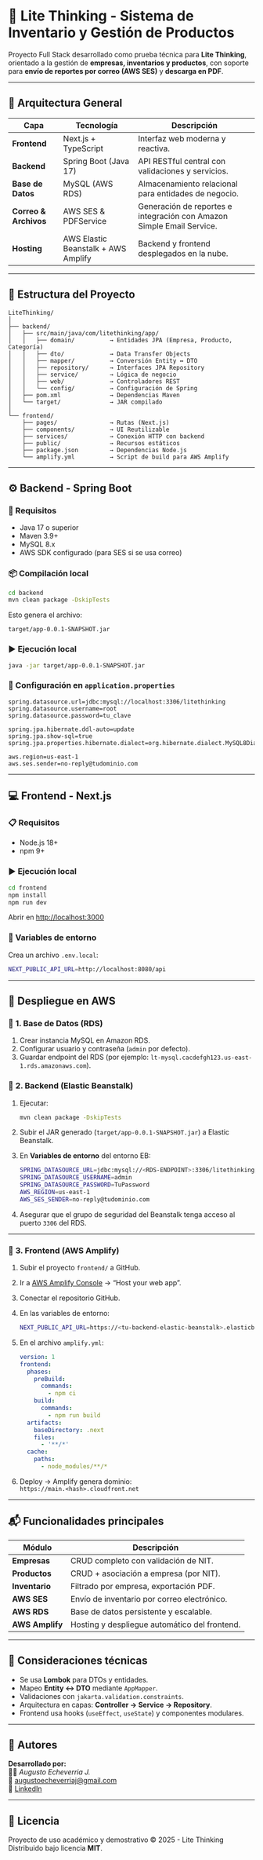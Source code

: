 # 🌟 Lite Thinking - Sistema de Inventario y Gestión de Productos

Proyecto Full Stack desarrollado como prueba técnica para **Lite Thinking**, orientado a la gestión de **empresas, inventarios y productos**, con soporte para **envío de reportes por correo (AWS SES)** y **descarga en PDF**.

---

## 🚀 Arquitectura General

| Capa | Tecnología | Descripción |
|------|-------------|-------------|
| **Frontend** | Next.js + TypeScript | Interfaz web moderna y reactiva. |
| **Backend** | Spring Boot (Java 17) | API RESTful central con validaciones y servicios. |
| **Base de Datos** | MySQL (AWS RDS) | Almacenamiento relacional para entidades de negocio. |
| **Correo & Archivos** | AWS SES & PDFService | Generación de reportes e integración con Amazon Simple Email Service. |
| **Hosting** | AWS Elastic Beanstalk + AWS Amplify | Backend y frontend desplegados en la nube. |

---

## 🧱 Estructura del Proyecto

```
LiteThinking/
│
├── backend/
│   ├── src/main/java/com/litethinking/app/
│   │   ├── domain/          → Entidades JPA (Empresa, Producto, Categoría)
│   │   ├── dto/             → Data Transfer Objects
│   │   ├── mapper/          → Conversión Entity ↔ DTO
│   │   ├── repository/      → Interfaces JPA Repository
│   │   ├── service/         → Lógica de negocio
│   │   ├── web/             → Controladores REST
│   │   └── config/          → Configuración de Spring
│   ├── pom.xml              → Dependencias Maven
│   └── target/              → JAR compilado
│
└── frontend/
    ├── pages/               → Rutas (Next.js)
    ├── components/          → UI Reutilizable
    ├── services/            → Conexión HTTP con backend
    ├── public/              → Recursos estáticos
    ├── package.json         → Dependencias Node.js
    └── amplify.yml          → Script de build para AWS Amplify
```

---

## ⚙️ Backend - Spring Boot

### 🧩 Requisitos
- Java 17 o superior  
- Maven 3.9+  
- MySQL 8.x  
- AWS SDK configurado (para SES si se usa correo)

### 📦 Compilación local
```bash
cd backend
mvn clean package -DskipTests
```

Esto genera el archivo:
```
target/app-0.0.1-SNAPSHOT.jar
```

### ▶️ Ejecución local
```bash
java -jar target/app-0.0.1-SNAPSHOT.jar
```

### 🔧 Configuración en `application.properties`
```properties
spring.datasource.url=jdbc:mysql://localhost:3306/litethinking
spring.datasource.username=root
spring.datasource.password=tu_clave

spring.jpa.hibernate.ddl-auto=update
spring.jpa.show-sql=true
spring.jpa.properties.hibernate.dialect=org.hibernate.dialect.MySQL8Dialect

aws.region=us-east-1
aws.ses.sender=no-reply@tudominio.com
```

---

## 💻 Frontend - Next.js

### 📋 Requisitos
- Node.js 18+
- npm 9+

### ▶️ Ejecución local
```bash
cd frontend
npm install
npm run dev
```

Abrir en [http://localhost:3000](http://localhost:3000)

### 🔗 Variables de entorno
Crea un archivo `.env.local`:
```bash
NEXT_PUBLIC_API_URL=http://localhost:8080/api
```

---

## 🧩 Despliegue en AWS

### 🔹 **1. Base de Datos (RDS)**
1. Crear instancia MySQL en Amazon RDS.  
2. Configurar usuario y contraseña (`admin` por defecto).  
3. Guardar endpoint del RDS (por ejemplo: `lt-mysql.cacdefgh123.us-east-1.rds.amazonaws.com`).

### 🔹 **2. Backend (Elastic Beanstalk)**
1. Ejecutar:
   ```bash
   mvn clean package -DskipTests
   ```
2. Subir el JAR generado (`target/app-0.0.1-SNAPSHOT.jar`) a Elastic Beanstalk.  
3. En **Variables de entorno** del entorno EB:
   ```bash
   SPRING_DATASOURCE_URL=jdbc:mysql://<RDS-ENDPOINT>:3306/litethinking
   SPRING_DATASOURCE_USERNAME=admin
   SPRING_DATASOURCE_PASSWORD=TuPassword
   AWS_REGION=us-east-1
   AWS_SES_SENDER=no-reply@tudominio.com
   ```

4. Asegurar que el grupo de seguridad del Beanstalk tenga acceso al puerto `3306` del RDS.

---

### 🔹 **3. Frontend (AWS Amplify)**
1. Subir el proyecto `frontend/` a GitHub.  
2. Ir a [AWS Amplify Console](https://console.aws.amazon.com/amplify/) → “Host your web app”.  
3. Conectar el repositorio GitHub.  
4. En las variables de entorno:
   ```bash
   NEXT_PUBLIC_API_URL=https://<tu-backend-elastic-beanstalk>.elasticbeanstalk.com/api
   ```
5. En el archivo `amplify.yml`:
   ```yaml
   version: 1
   frontend:
     phases:
       preBuild:
         commands:
           - npm ci
       build:
         commands:
           - npm run build
     artifacts:
       baseDirectory: .next
       files:
         - '**/*'
     cache:
       paths:
         - node_modules/**/*
   ```

6. Deploy → Amplify genera dominio:  
   `https://main.<hash>.cloudfront.net`

---

## 📬 Funcionalidades principales

| Módulo | Descripción |
|---------|--------------|
| **Empresas** | CRUD completo con validación de NIT. |
| **Productos** | CRUD + asociación a empresa (por NIT). |
| **Inventario** | Filtrado por empresa, exportación PDF. |
| **AWS SES** | Envío de inventario por correo electrónico. |
| **AWS RDS** | Base de datos persistente y escalable. |
| **AWS Amplify** | Hosting y despliegue automático del frontend. |

---

## 🧠 Consideraciones técnicas

- Se usa **Lombok** para DTOs y entidades.
- Mapeo **Entity ↔ DTO** mediante `AppMapper`.
- Validaciones con `jakarta.validation.constraints`.
- Arquitectura en capas: **Controller → Service → Repository**.
- Frontend usa hooks (`useEffect`, `useState`) y componentes modulares.

---

## 🧾 Autores

**Desarrollado por:**  
👨‍💻 *Augusto Echeverria J.*  
📧 [augustoecheverriaj@gmail.com](mailto:augustoecheverriaj@gmail.com)  
💼 [LinkedIn](https://www.linkedin.com)

---

## 🏁 Licencia
Proyecto de uso académico y demostrativo © 2025 - Lite Thinking  
Distribuido bajo licencia **MIT**.
